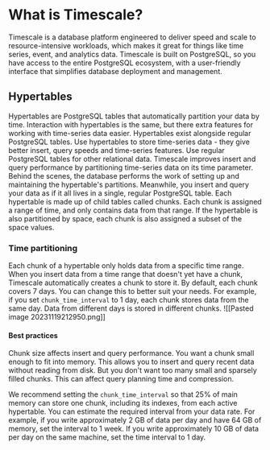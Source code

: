 # What is Timescale?

Timescale is a database platform engineered to deliver speed and scale to resource-intensive workloads, which makes it great for things like time series, event, and analytics data. Timescale is built on PostgreSQL, so you have access to the entire PostgreSQL ecosystem, with a user-friendly interface that simplifies database deployment and management.

## Hypertables
Hypertables are PostgreSQL tables that automatically partition your data by time. Interaction with hypertables is the same, but there extra features for working with time-series data easier.
Hypertables exist alongside regular PostgreSQL tables. Use hypertables to store time-series data - they give better insert, query speeds and time-series features.  Use regular PostgreSQL tables for other relational data.
Timescale improves insert and query performance by partitioning time-series data on its time parameter. Behind the scenes, the database performs the work of setting up and maintaining the hypertable's partitions. Meanwhile, you insert and query your data as if it all lives in a single, regular PostgreSQL table.
Each hypertable is made up of child tables called chunks. Each chunk is assigned a range of time, and only contains data from that range. If the hypertable is also partitioned by space, each chunk is also assigned a subset of the space values.

### Time partitioning
Each chunk of a hypertable only holds data from a specific time range. When you insert data from a time range that doesn't yet have a chunk, Timescale automatically creates a chunk to store it.
By default, each chunk covers 7 days. You can change this to better suit your needs. For example, if you set `chunk_time_interval` to 1 day, each chunk stores data from the same day. Data from different days is stored in different chunks.
![[Pasted image 20231119212950.png]]
#### Best practices
Chunk size affects insert and query performance. You want a chunk small enough to fit into memory. This allows you to insert and query recent data without reading from disk. But you don't want too many small and sparsely filled chunks. This can affect query planning time and compression.

We recommend setting the `chunk_time_interval` so that 25% of main memory can store one chunk, including its indexes, from each active hypertable. You can estimate the required interval from your data rate. For example, if you write approximately 2 GB of data per day and have 64 GB of memory, set the interval to 1 week. If you write approximately 10 GB of data per day on the same machine, set the time interval to 1 day.

